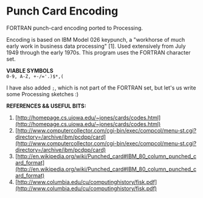 # Punch Card Encoding
FORTRAN punch-card encoding ported to Processing.

Encoding is based on IBM Model 026 keypunch, a "workhorse of much early work in business data processing" [1]. Used extensively from July 1949 through the early 1970s. This program uses the FORTRAN character set.

**VIABLE SYMBOLS**  
    `0-9, A-Z, +-/='.)$*,(`  

I have also added `;`, which is not part of the FORTRAN set, but let's us write some Processing sketches :)
 
**REFERENCES && USEFUL BITS:**  
1. [http://homepage.cs.uiowa.edu/~jones/cards/codes.html](http://homepage.cs.uiowa.edu/~jones/cards/codes.html)  
2. [http://www.computercollector.com/cgi-bin/exec/compcol/menu-st.cgi?directory=/archive/ibm/pcdpp/card](http://www.computercollector.com/cgi-bin/exec/compcol/menu-st.cgi?directory=/archive/ibm/pcdpp/card)  
3. [http://en.wikipedia.org/wiki/Punched_card#IBM_80_column_punched_card_format](http://en.wikipedia.org/wiki/Punched_card#IBM_80_column_punched_card_format)  
4. [http://www.columbia.edu/cu/computinghistory/fisk.pdf](http://www.columbia.edu/cu/computinghistory/fisk.pdf)  
